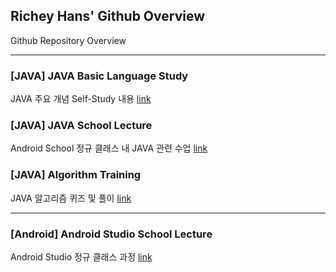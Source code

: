 ## Richey Hans' Github Overview

Github Repository Overview

---

### [JAVA] JAVA Basic Language Study

JAVA 주요 개념 Self-Study 내용 [link]()

### [JAVA] JAVA School Lecture

Android School 정규 클래스 내 JAVA 관련 수업 [link](https://github.com/RicheyHans/-JAVA-FC_School_Lecture.git)

### [JAVA] Algorithm Training

JAVA 알고리즘 퀴즈 및 풀이 [link](https://github.com/RicheyHans/-JAVA-algorithm)

---

### [Android] Android Studio School Lecture

Android Studio 정규 클래스 과정 [link](https://github.com/RicheyHans/-Android-Android_Studio_Lecture)
